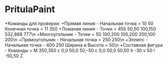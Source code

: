 # PritulaPaint
+Команды для проверки:
+Прямая линия - Начальная точка = 10 50 Конечная точка = 11 350
+Ломаная линия - Точки = 455 50,50 100,150 532,888 777\n
+Многоугольник - Точки = 50 100,200 100,200 200,100 200\n
+Прямоугольник - Начальная точка = 250 250\n
+Эллипс - Начальная точка - 400 250 Ширина и Высота = 50\n
+Составная фигура - Команды = M 350,350 c 0,0 50,0 50,-50 c 0,0 50,0 50,50 h -30 v 50 l -50,50 Z
